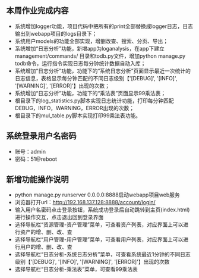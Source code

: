 ## 本周作业完成内容
 - 系统增加logger功能，项目代码中把所有的print全部替换成logger日志，日志输出到webapp项目的logs目录下；
 - 系统用户models的功能全部实现，增删改查、搜索、分页、导出；
 - 系统增加“日志分析”功能，新增app为loganalysis，在app下建立management/commands/ 目录和todb.py文件，增加python manage.py todb命令，运行指令实现日志每分钟统计数据自动入库；
 - 系统增加“日志分析”功能，功能下的“系统日志分析”页面显示最近一次统计的日志信息，表格显示每分钟匹配的不同日志级别【'[DEBUG]', '[INFO]', '[WARNING]', '[ERROR]'】出现的次数；
 - 系统增加“日志分析”功能，功能下的“乘法表”页面显示99乘法表；
 - 根目录下的log_statistics.py脚本实现日志统计功能，打印每分钟匹配DEBUG，INFO，WARNING，ERROR出现的次数；
 - 根目录下的mul_table.py脚本实现打印99乘法表功能。


## 系统登录用户名密码
 - 账号：admin
 - 密码：51@reboot
 
## 新增功能操作说明
 - python manage.py runserver 0.0.0.0:8888启动webapp项目web服务
 - 浏览器打开url：http://192.168.137.128:8888/account/login/
 - 输入用户名密码点击登录按钮，系统成功登录后自动跳转到主页(index.html)进行操作交互，点击退出回到登录界面
 - 选择导航栏“资源管理-资产管理”菜单，可查看资产列表，对应界面上可以进行资产的增、删、改、查
 - 选择导航栏“用户管理-用户管理”菜单，可查看用户列表，对应界面上可以进行用户的增、删、改、查
 - 选择导航栏“日志分析-系统日志分析”菜单，可查看系统最近1分钟的不同日志级别【'[DEBUG]', '[INFO]', '[WARNING]', '[ERROR]'】出现的次数
 - 选择导航栏“日志分析-乘法表”菜单，可查看99乘法表
 

